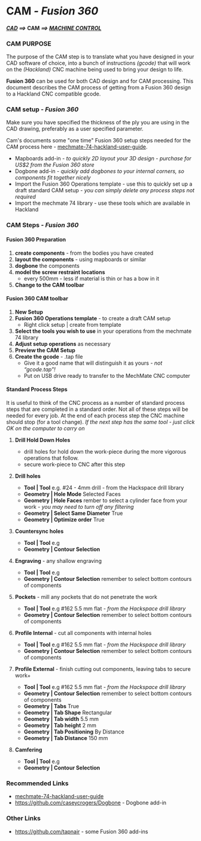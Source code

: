 # CAM *- Fusion 360*
#### *[CAD](CAD.md) ==>* CAM *==> [MACHINE CONTROL](Machine.md)*

### CAM PURPOSE
The purpose of the CAM step is to translate what you have designed in your CAD software of choice, into a bunch of instructions *(gcode)* that will work on the *(Hackland)* CNC machine being used to bring your design to life.

__Fusion 360__ can be used for both CAD design and for CAM processing. This document describes the CAM process of getting from a Fusion 360 design to a Hackland CNC compatible gcode.

### CAM setup *- Fusion 360*
Make sure you have specified the thickness of the ply you are using in the CAD drawing, preferably as a user specified parameter.

Cam's documents some "one time" Fusion 360 setup steps needed for the CAM process here -    [mechmate-74-hackland-user-guide](https://hackingismakingisengineering.wordpress.com/mechmate-74-hackland-user-guide/#resources).
* Mapboards add-in *- to quickly 2D layout your 3D design - purchase for US$2 from the Fusion 360 store*
* Dogbone add-in *- quickly add dogbones to your internal corners, so components fit together nicely*
* Import the Fusion 360 Operations template - use this to quickly set up a draft standard CAM setup *- you can simply delete any process steps not required*
* Import the mechmate 74 library - use these tools which are available in Hackland


### CAM Steps *- Fusion 360*

#### Fusion 360 Preparation
1. __create components__ - from the bodies you have created
2. __layout the components__ - using mapboards or similar
3. __dogbone__ the components
4. __model the screw restraint locations__
    * every 500mm - less if material is thin or has a bow in it
5. __Change to the CAM toolbar__

#### Fusion 360 CAM toolbar
1. __New Setup__
2. __Fusion 360 Operations template__ - to create a draft CAM setup
    * Right click setup | create from template
3. __Select the tools you wish to use__ in your operations from the mechmate 74 library
4. __Adjust setup operations__ as necessary
5. __Preview the CAM Setup__
6. __Create the gcode__ - .tap file
    * Give it a good name that will distinguish it as yours *- not “gcode.tap”!*
    * Put on USB drive ready to transfer to the MechMate CNC computer

#### Standard Process Steps
It is useful to think of the CNC process as a number of standard process steps that are completed in a standard order. Not all of these steps will be needed for every job. At the end of each process step the CNC machine should stop (for a tool change). *If the next step has the same tool - just click OK on the computer to carry on*
1. __Drill Hold Down Holes__
     * drill holes for hold down the work-piece during the more vigorous operations that follow.
     * secure work-piece to CNC after this step

2. __Drill holes__
     * __Tool | Tool__ e.g. #24 - 4mm drill - from the Hackspace drill library
     * __Geometry | Hole Mode__ Selected Faces
     *  __Geometry | Hole Faces__ rember to select a cylinder face from your work *- you may need to turn off any filtering*
     * __Geometry | Select Same Diameter__ True
     * __Geometry | Optimize order__ True

3. __Countersync holes__
     * __Tool | Tool__ e.g
     * __Geometry | Contour Selection__

4. __Engraving__ - any shallow engraving
     * __Tool | Tool__ e.g
     * __Geometry | Contour Selection__ remember to select bottom contours of components

5. __Pockets__ - mill any pockets that do not penetrate the work
     * __Tool | Tool__ e.g #162 5.5 mm flat *- from the Hackspace drill library*
     * __Geometry | Contour Selection__ remember to select bottom contours of components

6. __Profile Internal__ - cut all components with internal holes
     * __Tool | Tool__ e.g #162 5.5 mm flat *- from the Hackspace drill library*
     * __Geometry | Contour Selection__ remember to select bottom contours of components

7. __Profile External__ - finish cutting out components, leaving tabs to secure work+
     * __Tool | Tool__ e.g #162 5.5 mm flat *- from the Hackspace drill library*
     * __Geometry | Contour Selection__ remember to select bottom contours of components
     * __Geometry | Tabs__ True
     * __Geometry | Tab Shape__ Rectangular
     * __Geometry | Tab width__ 5.5 mm
     * __Geometry | Tab height__ 2 mm
     * __Geometry | Tab Positioning__ By Distance
     * __Geometry | Tab Distance__ 150 mm
     
8. __Camfering__
     * __Tool | Tool__ e.g
     * __Geometry | Contour Selection__

### Recommended Links
* [mechmate-74-hackland-user-guide](https://hackingismakingisengineering.wordpress.com/mechmate-74-hackland-user-guide/)
* https://github.com/caseycrogers/Dogbone - Dogbone add-in

### Other Links
* https://github.com/tapnair              - some Fusion 360 add-ins
